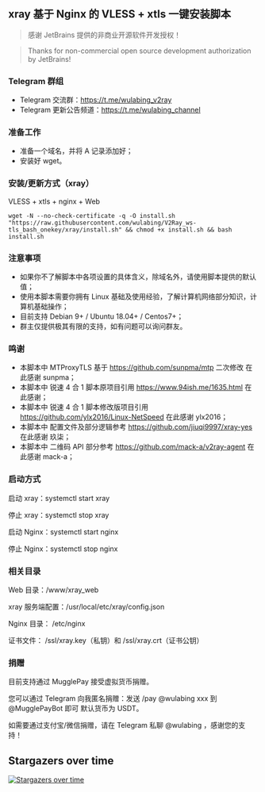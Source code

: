 ## xray 基于 Nginx 的 VLESS + xtls 一键安装脚本
> 感谢 JetBrains 提供的非商业开源软件开发授权！

> Thanks for non-commercial open source development authorization by JetBrains!

### Telegram 群组
* Telegram 交流群：https://t.me/wulabing_v2ray 
* Telegram 更新公告频道：https://t.me/wulabing_channel

### 准备工作
* 准备一个域名，并将 A 记录添加好；
* 安装好 wget。

### 安装/更新方式（xray）
VLESS + xtls + nginx + Web

```
wget -N --no-check-certificate -q -O install.sh "https://raw.githubusercontent.com/wulabing/V2Ray_ws-tls_bash_onekey/xray/install.sh" && chmod +x install.sh && bash install.sh
```

### 注意事项
* 如果你不了解脚本中各项设置的具体含义，除域名外，请使用脚本提供的默认值；
* 使用本脚本需要你拥有 Linux 基础及使用经验，了解计算机网络部分知识，计算机基础操作；
* 目前支持 Debian 9+ / Ubuntu 18.04+ / Centos7+；
* 群主仅提供极其有限的支持，如有问题可以询问群友。

### 鸣谢

* 本脚本中 MTProxyTLS 基于 https://github.com/sunpma/mtp 二次修改 在此感谢 sunpma；
* 本脚本中 锐速 4 合 1 脚本原项目引用 https://www.94ish.me/1635.html 在此感谢；
* 本脚本中 锐速 4 合 1 脚本修改版项目引用 https://github.com/ylx2016/Linux-NetSpeed 在此感谢 ylx2016；
* 本脚本中 配置文件及部分逻辑参考 https://github.com/jiuqi9997/xray-yes 在此感谢 玖柒；
* 本脚本中 二维码 API 部分参考 https://github.com/mack-a/v2ray-agent  在此感谢 mack-a；

### 启动方式

启动 xray：systemctl start xray

停止 xray：systemctl stop xray

启动 Nginx：systemctl start nginx

停止 Nginx：systemctl stop nginx

### 相关目录

Web 目录：/www/xray_web

xray 服务端配置：/usr/local/etc/xray/config.json

Nginx 目录： /etc/nginx

证书文件： /ssl/xray.key（私钥）和 /ssl/xray.crt（证书公钥）

### 捐赠

目前支持通过 MugglePay 接受虚拟货币捐赠。

您可以通过 Telegram 向我匿名捐赠：发送 /pay @wulabing xxx 到 @MugglePayBot 即可 默认货币为 USDT。

如需要通过支付宝/微信捐赠，请在 Telegram 私聊 @wulabing ，感谢您的支持！

## Stargazers over time

[![Stargazers over time](https://starchart.cc/wulabing/V2Ray_ws-tls_bash_onekey.svg)](https://starchart.cc/wulabing/V2Ray_ws-tls_bash_onekey)
